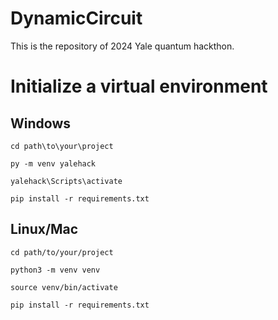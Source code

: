 # DynamicCircuit
This is the repository of 2024 Yale quantum hackthon.




# Initialize a virtual environment


## Windows


```console
cd path\to\your\project
```

```console
py -m venv yalehack
```

```console
yalehack\Scripts\activate
```

```console
pip install -r requirements.txt
```


## Linux/Mac

```console
cd path/to/your/project
```

```console
python3 -m venv venv
```

```console
source venv/bin/activate
```

```console
pip install -r requirements.txt
```








